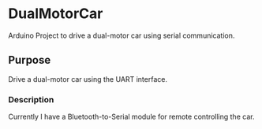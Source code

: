 # DualMotorCar
Arduino Project to drive a dual-motor car using serial communication.

## Purpose
Drive a dual-motor car using the UART interface.

### Description
Currently I have a Bluetooth-to-Serial module for remote controlling the car.
